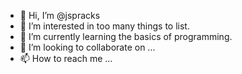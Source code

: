 - 👋 Hi, I’m @jspracks
- 👀 I’m interested in too many things to list.
- 🌱 I’m currently learning the basics of programming.
- 💞️ I’m looking to collaborate on ...
- 📫 How to reach me ...

<!---
jspracks/jspracks is a ✨ special ✨ repository because its `README.md` (this file) appears on your GitHub profile.
You can click the Preview link to take a look at your changes.
--->
